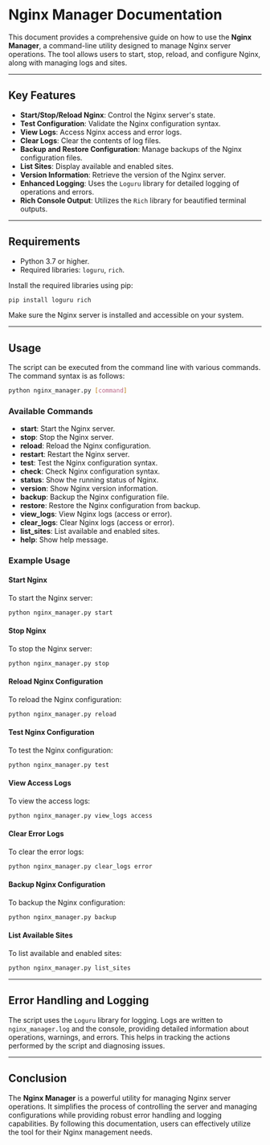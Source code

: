 # Nginx Manager Documentation

This document provides a comprehensive guide on how to use the **Nginx Manager**, a command-line utility designed to manage Nginx server operations. The tool allows users to start, stop, reload, and configure Nginx, along with managing logs and sites.

---

## Key Features

- **Start/Stop/Reload Nginx**: Control the Nginx server's state.
- **Test Configuration**: Validate the Nginx configuration syntax.
- **View Logs**: Access Nginx access and error logs.
- **Clear Logs**: Clear the contents of log files.
- **Backup and Restore Configuration**: Manage backups of the Nginx configuration files.
- **List Sites**: Display available and enabled sites.
- **Version Information**: Retrieve the version of the Nginx server.
- **Enhanced Logging**: Uses the `Loguru` library for detailed logging of operations and errors.
- **Rich Console Output**: Utilizes the `Rich` library for beautified terminal outputs.

---

## Requirements

- Python 3.7 or higher.
- Required libraries: `loguru`, `rich`.

Install the required libraries using pip:

```bash
pip install loguru rich
```

Make sure the Nginx server is installed and accessible on your system.

---

## Usage

The script can be executed from the command line with various commands. The command syntax is as follows:

```bash
python nginx_manager.py [command]
```

### Available Commands

- **start**: Start the Nginx server.
- **stop**: Stop the Nginx server.
- **reload**: Reload the Nginx configuration.
- **restart**: Restart the Nginx server.
- **test**: Test the Nginx configuration syntax.
- **check**: Check Nginx configuration syntax.
- **status**: Show the running status of Nginx.
- **version**: Show Nginx version information.
- **backup**: Backup the Nginx configuration file.
- **restore**: Restore the Nginx configuration from backup.
- **view_logs**: View Nginx logs (access or error).
- **clear_logs**: Clear Nginx logs (access or error).
- **list_sites**: List available and enabled sites.
- **help**: Show help message.

### Example Usage

#### Start Nginx

To start the Nginx server:

```bash
python nginx_manager.py start
```

#### Stop Nginx

To stop the Nginx server:

```bash
python nginx_manager.py stop
```

#### Reload Nginx Configuration

To reload the Nginx configuration:

```bash
python nginx_manager.py reload
```

#### Test Nginx Configuration

To test the Nginx configuration:

```bash
python nginx_manager.py test
```

#### View Access Logs

To view the access logs:

```bash
python nginx_manager.py view_logs access
```

#### Clear Error Logs

To clear the error logs:

```bash
python nginx_manager.py clear_logs error
```

#### Backup Nginx Configuration

To backup the Nginx configuration:

```bash
python nginx_manager.py backup
```

#### List Available Sites

To list available and enabled sites:

```bash
python nginx_manager.py list_sites
```

---

## Error Handling and Logging

The script uses the `Loguru` library for logging. Logs are written to `nginx_manager.log` and the console, providing detailed information about operations, warnings, and errors. This helps in tracking the actions performed by the script and diagnosing issues.

---

## Conclusion

The **Nginx Manager** is a powerful utility for managing Nginx server operations. It simplifies the process of controlling the server and managing configurations while providing robust error handling and logging capabilities. By following this documentation, users can effectively utilize the tool for their Nginx management needs.
